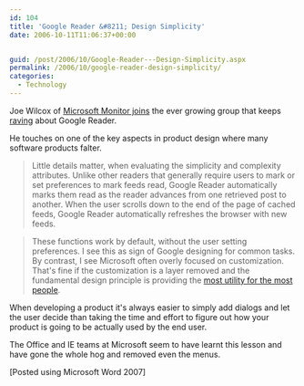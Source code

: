 ```yaml
---
id: 104
title: 'Google Reader &#8211; Design Simplicity'
date: 2006-10-11T11:06:37+00:00


guid: /post/2006/10/Google-Reader---Design-Simplicity.aspx
permalink: /2006/10/google-reader-design-simplicity/
categories:
  - Technology
---
```

<p>Joe Wilcox of <a href="http://www.microsoftmonitor.com/archives/2006/10/google_reader.html">Microsoft Monitor joins</a> the ever growing group that keeps <a href="https://merill.net/ByeByeSmartClientHelloWebApp.aspx">raving</a> about Google Reader.
</p><p>He touches on one of the key aspects in product design where many software products falter. 
</p><blockquote><p>Little details matter, when evaluating the simplicity and complexity attributes. Unlike other readers that generally require users to mark or set preferences to mark feeds read, Google Reader automatically marks them read as the reader advances from one retrieved post to another. When the user scrolls down to the end of the page of cached feeds, Google Reader automatically refreshes the browser with new feeds. 
</p></blockquote><blockquote><p>These functions work by default, without the user setting preferences. I see this as sign of Google designing for common tasks. By contrast, I see Microsoft often overly focused on customization. That's fine if the customization is a layer removed and the fundamental design principle is providing the <a href="http://www.microsoftmonitor.com/archives/005856.html">most utility for the most people</a>.
</p></blockquote><p>When developing a product it's always easier to simply add dialogs and let the user decide than taking the time and effort to figure out how your product is going to be actually used by the end user.
</p><p>The Office and IE teams at Microsoft seem to have learnt this lesson and have gone the whole hog and removed even the menus.
</p><p>[Posted using Microsoft Word 2007]</p>